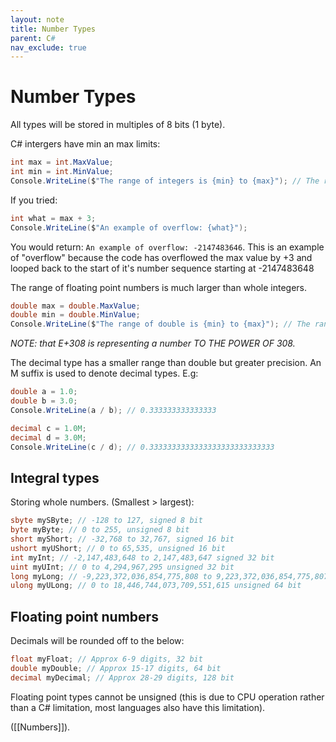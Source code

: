```yaml
---
layout: note
title: Number Types
parent: C#
nav_exclude: true
---
```


# Number Types
All types will be stored in multiples of 8 bits (1 byte).

C# intergers have min an max limits:
```cs
int max = int.MaxValue;
int min = int.MinValue;
Console.WriteLine($"The range of integers is {min} to {max}"); // The range of integers is -2147483648 to 2147483647
```

If you tried:
```cs
int what = max + 3;
Console.WriteLine($"An example of overflow: {what}");
```
You would return: `An example of overflow: -2147483646`. This is an example of "overflow" because the code has overflowed the max value by +3 and looped back to the start of it's number sequence starting at -2147483648

The range of floating point numbers is much larger than whole integers. 
```cs
double max = double.MaxValue;
double min = double.MinValue;
Console.WriteLine($"The range of double is {min} to {max}"); // The range of double is -1.79769313486232E+308 to 1.79769313486232E+308
```
*NOTE: that E+308 is representing a number TO THE POWER OF 308.*

The decimal type has a smaller range than double but greater precision. An M suffix is used to denote decimal types. E.g:
```cs
double a = 1.0;
double b = 3.0;
Console.WriteLine(a / b); // 0.333333333333333

decimal c = 1.0M;
decimal d = 3.0M;
Console.WriteLine(c / d); // 0.3333333333333333333333333333
```

## Integral types
Storing whole numbers. (Smallest > largest):
```cs 
sbyte mySByte; // -128 to 127, signed 8 bit
byte myByte; // 0 to 255, unsigned 8 bit
short myShort; // -32,768 to 32,767, signed 16 bit
ushort myUShort; // 0 to 65,535, unsigned 16 bit
int myInt; // -2,147,483,648 to 2,147,483,647 signed 32 bit
uint myUInt; // 0 to 4,294,967,295 unsigned 32 bit
long myLong; // -9,223,372,036,854,775,808 to 9,223,372,036,854,775,807 signed 64 bit
ulong myULong; // 0 to 18,446,744,073,709,551,615 unsigned 64 bit
```

## Floating point numbers
Decimals will be rounded off to the below:
```cs
float myFloat; // Approx 6-9 digits, 32 bit
double myDouble; // Approx 15-17 digits, 64 bit
decimal myDecimal; // Approx 28-29 digits, 128 bit
```
Floating point types cannot be unsigned (this is due to CPU operation rather than a C# limitation, most languages also have this limitation).

([[Numbers]]).